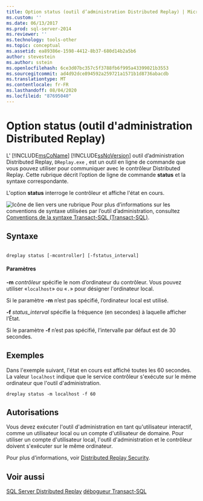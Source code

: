 ```yaml
---
title: Option status (outil d’administration Distributed Replay) | Microsoft Docs
ms.custom: ''
ms.date: 06/13/2017
ms.prod: sql-server-2014
ms.reviewer: ''
ms.technology: tools-other
ms.topic: conceptual
ms.assetid: ea89386e-1598-4412-8b37-680d14b2a5b6
author: stevestein
ms.author: sstein
ms.openlocfilehash: 6ce3d07bc357c5f3788fb6f995a43399021b3553
ms.sourcegitcommit: ad4d92dce894592a259721a1571b1d8736abacdb
ms.translationtype: MT
ms.contentlocale: fr-FR
ms.lasthandoff: 08/04/2020
ms.locfileid: "87695040"
---
```

# <a name="status-option-distributed-replay-administration-tool"></a>Option status (outil d'administration Distributed Replay)
  L' [!INCLUDE[msCoName](../../includes/msconame-md.md)] [!INCLUDE[ssNoVersion](../../includes/ssnoversion-md.md)] outil d’administration Distributed Replay, `DReplay.exe` , est un outil en ligne de commande que vous pouvez utiliser pour communiquer avec le contrôleur Distributed Replay. Cette rubrique décrit l’option de ligne de commande **status** et la syntaxe correspondante.

 L'option **status** interroge le contrôleur et affiche l'état en cours.

 ![Icône de lien vers une rubrique](../../database-engine/media/topic-link.gif "Icône du lien de rubrique") Pour plus d’informations sur les conventions de syntaxe utilisées par l’outil d’administration, consultez [Conventions de la syntaxe Transact-SQL &#40;Transact-SQL&#41;](/sql/t-sql/language-elements/transact-sql-syntax-conventions-transact-sql).

## <a name="syntax"></a>Syntaxe

```

dreplay status [-mcontroller] [-fstatus_interval]
```

#### <a name="parameters"></a>Paramètres
 **-m** *contrôleur* spécifie le nom d’ordinateur du contrôleur. Vous pouvez utiliser «`localhost`» ou «`.`» pour désigner l'ordinateur local.

 Si le paramètre **-m** n’est pas spécifié, l’ordinateur local est utilisé.

 **-f** *status_interval* spécifie la fréquence (en secondes) à laquelle afficher l’État.

 Si le paramètre **-f** n’est pas spécifié, l’intervalle par défaut est de 30 secondes.

## <a name="examples"></a>Exemples
 Dans l'exemple suivant, l'état en cours est affiché toutes les 60 secondes. La valeur `localhost` indique que le service contrôleur s'exécute sur le même ordinateur que l'outil d'administration.

```
dreplay status -m localhost -f 60
```

## <a name="permissions"></a>Autorisations
 Vous devez exécuter l'outil d'administration en tant qu'utilisateur interactif, comme un utilisateur local ou un compte d'utilisateur de domaine. Pour utiliser un compte d'utilisateur local, l'outil d'administration et le contrôleur doivent s'exécuter sur le même ordinateur.

 Pour plus d’informations, voir [Distributed Replay Security](distributed-replay-security.md).

## <a name="see-also"></a>Voir aussi
 [SQL Server Distributed Replay](sql-server-distributed-replay.md) [débogueur Transact-SQL](../../relational-databases/scripting/transact-sql-debugger.md)


